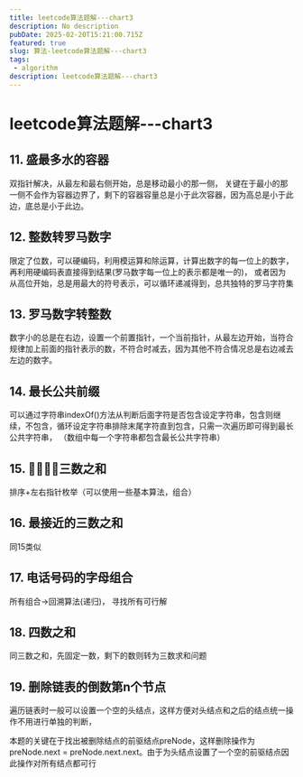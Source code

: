 ```yaml
---
title: leetcode算法题解---chart3
description: No description
pubDate: 2025-02-20T15:21:00.715Z
featured: true
slug: 算法-leetcode算法题解---chart3
tags:
 - algorithm
description: leetcode算法题解---chart3
---
```

# leetcode算法题解---chart3

## 11. 盛最多水的容器

双指针解决，从最左和最右侧开始，总是移动最小的那一侧， 关键在于最小的那一侧不会作为容器边界了，剩下的容器容量总是小于此次容器，因为高总是小于此边，底总是小于此边。

## 12. 整数转罗马数字

限定了位数，可以硬编码，利用模运算和除运算，计算出数字的每一位上的数字，再利用硬编码表直接得到结果(罗马数字每一位上的表示都是唯一的)， 或者因为从高位开始，总是用最大的符号表示，可以循环递减得到，总共独特的罗马字符集

## 13. 罗马数字转整数

数字小的总是在右边，设置一个前置指针，一个当前指针，从最左边开始，当符合规律加上前面的指针表示的数，不符合时减去，因为其他不符合情况总是右边减去左边的数字。

## 14. 最长公共前缀

可以通过字符串indexOf()方法从判断后面字符是否包含设定字符串，包含则继续，不包含，循环设定字符串排除末尾字符直到包含，只需一次遍历即可得到最长公共字符串， （数组中每一个字符串都包含最长公共字符串）

## 15. 🌟🌟🌟🌟三数之和

排序+左右指针枚举（可以使用一些基本算法，组合）

## 16. 最接近的三数之和

同15类似

## 17. 电话号码的字母组合

所有组合->回溯算法(递归)， 寻找所有可行解

## 18. 四数之和

同三数之和，先固定一数，剩下的数则转为三数求和问题

## 19. 删除链表的倒数第n个节点

遍历链表时一般可以设置一个空的头结点，这样方便对头结点和之后的结点统一操作不用进行单独的判断，

本题的关键在于找出被删除结点的前驱结点preNode，这样删除操作为preNode.next = preNode.next.next。由于为头结点设置了一个空的前驱结点因此操作对所有结点都可行
